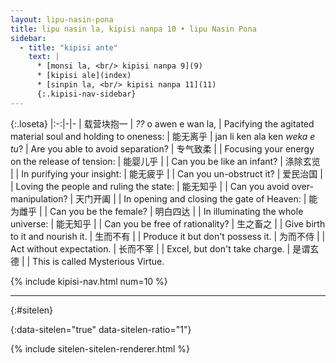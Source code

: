 ```yaml
---
layout: lipu-nasin-pona
title: lipu nasin la, kipisi nanpa 10 • lipu Nasin Pona
sidebar:
  - title: "kipisi ante"
    text: |
      * [monsi la, <br/> kipisi nanpa 9](9)
      * [kipisi ale](index)
      * [sinpin la, <br/> kipisi nanpa 11](11)
      {:.kipisi-nav-sidebar}
---
```


{:.loseta}
|:-:|-|-
| 载营块抱一 | _??_ o awen e wan la, | Pacifying the agitated material soul and holding to oneness:
| 能无离乎   | jan li ken ala ken _weka e tu_? | Are you able to avoid separation?
| 专气致柔   |  | Focusing your energy on the release of tension:
| 能婴儿乎   |  | Can you be like an infant?
| 涤除玄览   |  | In purifying your insight:
| 能无疲乎   |  | Can you un-obstruct it?
| 爱民治国   |  | Loving the people and ruling the state:
| 能无知乎   |  | Can you avoid over-manipulation?
| 天门开阖   |  | In opening and closing the gate of Heaven:
| 能为雌乎   |  | Can you be the female?
| 明白四达   |  | In illuminating the whole universe:
| 能无知乎   |  | Can you be free of rationality?
| 生之<wbr/>畜之   |  | Give birth to it and nourish it.
| 生而不有   |  | Produce it but don't possess it.
| 为而不侍   |  | Act without expectation.
| 长而不宰   |  | Excel, but don't take charge.
| 是谓玄德   |  | This is called Mysterious Virtue.

{% include kipisi-nav.html num=10 %}

-------
{:#sitelen}

{:data-sitelen="true" data-sitelen-ratio="1"}

{% include sitelen-sitelen-renderer.html %}
